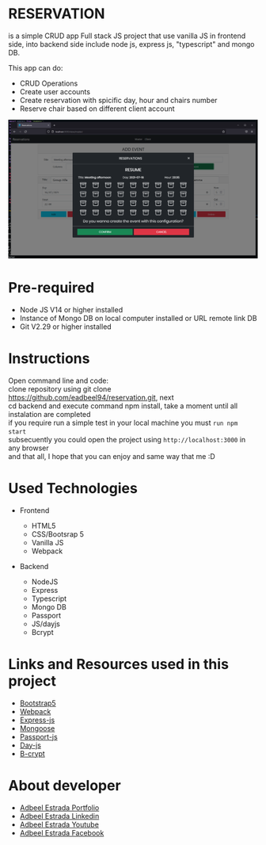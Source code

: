 # RESERVATION
is a simple CRUD app Full stack JS project that use vanilla JS in frontend side, into backend side include node js, express js, "typescript" and mongo DB.

This app can do:
- CRUD Operations
- Create user accounts
- Create reservation with spicific day, hour and chairs number
- Reserve chair based on different client account

![](/frontend/src/assets/readme.png)

<!--Web page example link: [Cookbook 94](https://reservation-9x.firebaseapp.com)--->

# Pre-required
- Node JS V14 or higher installed
- Instance of Mongo DB on local computer installed or URL remote link DB
- Git V2.29 or higher installed

# Instructions
Open command line and code:<br />
clone repository using git clone https://github.com/eadbeel94/reservation.git, next<br />
cd backend and execute command npm install, take a moment until all instalation are completed<br />
if you require run a simple test in your local machine you must `run npm start`<br />
subsecuently you could open the project using `http://localhost:3000` in any browser<br />
and that all, I hope that you can enjoy and same way that me :D

# Used Technologies
- Frontend
  - HTML5
  - CSS/Bootsrap 5
  - Vanilla JS
  - Webpack

- Backend
  - NodeJS
  - Express
  - Typescript
  - Mongo DB
  - Passport
  - JS/dayjs
  - Bcrypt

# Links and Resources used in this project
- [Bootstrap5](https://getbootstrap.com/docs/5.0/getting-started/introduction/)
- [Webpack](https://webpack.js.org/)
- [Express-js](https://expressjs.com)
- [Mongoose](https://mongoosejs.com)
- [Passport-js](http://www.passportjs.org)
- [Day-js](https://day.js.org/)
- [B-crypt](https://www.npmjs.com/package/bcrypt)

# About developer
- [Adbeel Estrada Portfolio](https://eadbeel94.web.app/)
- [Adbeel Estrada Linkedin](https://www.linkedin.com/in/adbeel-estrada-9a332b181/)
- [Adbeel Estrada Youtube](https://www.youtube.com/channel/UCKpR_x5WgtNCXx0oE2GuNag)
- [Adbeel Estrada Facebook](https://www.facebook.com/Z1K3C)